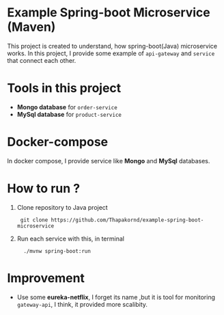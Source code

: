 # Example Spring-boot Microservice (Maven)
This project is created to understand, how spring-boot(Java) microservice works.
In this project, I provide some example of `api-gateway` and `service` that connect each other.

# Tools in this project
- **Mongo database** for `order-service`
- **MySql database** for `product-service`

# Docker-compose 
In docker compose, I provide service like **Mongo** and **MySql** databases.

# How to run ?

1. Clone repository to Java project

   ```
    git clone https://github.com/Thapakornd/example-spring-boot-microservice
   ```

2. Run each service with this, in terminal
    ```
      ./mvnw spring-boot:run
    ```

# Improvement
- Use some **eureka-netflix**, I forget its name ,but it is tool for monitoring `gateway-api`, I think, it provided more scalibity.
